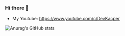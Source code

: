 ### Hi there 👋

- My Youtube: https://www.youtube.com/c/DevKacper

![Anurag's GitHub stats](https://github-readme-stats.vercel.app/api?username=KacperGra&count_private=true&show_icons=true&theme=dark)
